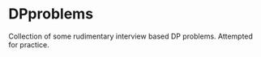 # DPproblems

Collection of some rudimentary interview based DP problems. Attempted for practice.

<!-- since losing the hard drive I am attempting to store everything on github -->
